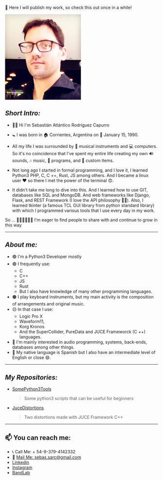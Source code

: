💼 Here I will publish my work, so check this out once in a while!

<img width="250" src="Sarc7.jpeg" />

## *Short Intro:*

+ 👋🏼 Hi I'm Sebastián Atlántico Rodríguez Capurro
+ 🚼 I was born in 🏠 Corrientes, Argentina on 📆 January 15, 1990.

+ All my life I was surrounded by 🎹 musical instruments and 💻 computers. So it's no coincidence that I've spent my entire life creating my own 🔊 sounds, 🎶 music, 📄 programs, and 🏹 custom items.

+ Not long ago I started in formal programming, and I love it, I learned Python3 PHP, C, C ++, Rust, JS among others. And I became a linux user ❤ so there I met the power of the terminal 😍.

+ It didn't take me long to dive into this. And I learned how to use GIT, databases like SQL and MongoDB. And web frameworks like Django, Flask, and REST Framework (I love the API philosophy 👍🏼). Also, I learned tkinter (a famous TCL GUI library from python standard library) with which I programmed various tools that I use every day in my work.

So ... 💪🏼💪🏼💪🏼 I'm eager to find people to share with and continue to grow in this way

***

## *About me:*

+ 🟢 I'm a Python3 Developer mostly
+ 🟣 I frequently use:
    + C
    + C++
    + JS
    + Rust
    +  But I also have knowledge of many other programming languages.
+ 🟠 I play keyboard instruments, but my main activity is the composition of arrangements and original music.
+ 🟡 In that case I use:
     + Logic Pro X 
     + Waveform11, 
     + Korg Kronos 
     + And the SuperCollider, PureData and JUCE Frameworck (C ++) languages.
+ 💙 I'm mainly interested in audio programming, systems, back-ends, databases among other things.
+ 💬 My native language is Spanish but I also have an intermediate level of English or close 😄.

***

## *My Repositories:*

+ [SomePython3Tools](https://github.com/Sarctiann/SomePython3Tools)
    > Some python3 scripts that can be useful for beginners
+ [JuceDistortions](https://github.com/Sarctiann/JuceDistortions)
    > Two distortions made with JUCE Framework C++
***

## 📫 You can reach me:

+ 📞 Call Me: + 54-9-379-4142332
+ 📨 [Mail Me: sebas.sarc@gmail.com](mailto:sebas.sarc@gmail.com)
+ [Linkedin](https://www.linkedin.com/in/sebastian-atl%C3%A1ntico-rodr%C3%ADguez-capurro/)
+ [Instagram](https://www.instagram.com/sarctiann/)
+ [BandLab](https://www.bandlab.com/sarctiann/tracks)

